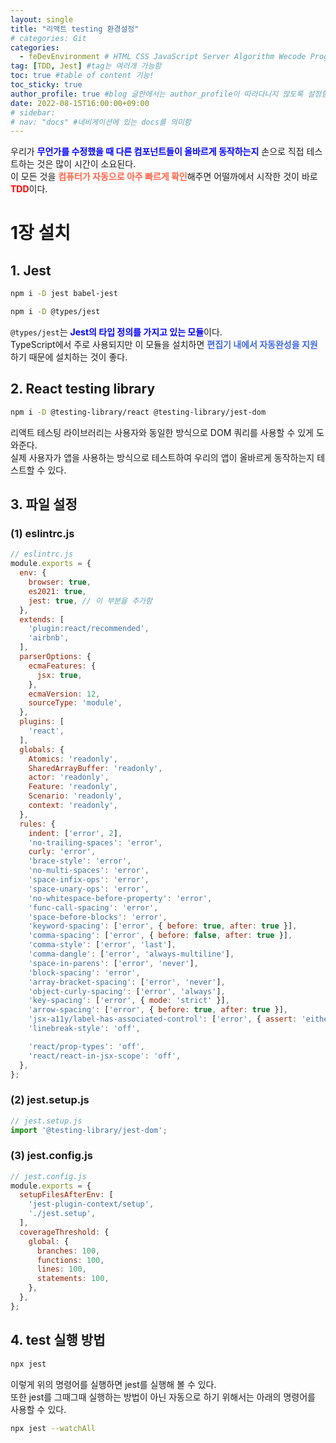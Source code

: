 ```yaml
---
layout: single
title: "리액트 testing 환경설정"
# categories: Git
categories:
  - feDevEnvironment # HTML CSS JavaScript Server Algorithm Wecode Programmers CS Github Blog
tag: [TDD, Jest] #tag는 여러개 가능함
toc: true #table of content 기능!
toc_sticky: true
author_profile: true #blog 글안에서는 author_profile이 따라다니지 않도록 설정함
date: 2022-08-15T16:00:00+09:00
# sidebar:
# nav: "docs" #네비게이션에 있는 docs를 의미함
---
```

<style>
.red {
  color: red;
  font-weight: bold;
}

.tomato {
  color: tomato;
  font-weight: bold;
}

.blue {
  color: blue;
  font-weight: bold;
}

.royalblue {
  color: royalblue;
  font-weight: bold;
}

.forestgreen {
  color: forestgreen;
  font-weight: bold;
}

.darkorange {
  color: darkorange;
  font-weight: bold;
}

</style>
우리가 <span class="blue">무언가를 수정했을 때 다른 컴포넌트들이 올바르게 동작하는지</span> 손으로 직접 테스트하는 것은 많이 시간이 소요된다.  
이 모든 것을 <span class="tomato">컴퓨터가 자동으로 아주 빠르게 확인</span>해주면 어떨까에서 시작한 것이 바로 <span class="red">TDD</span>이다.  

# 1장 설치
## 1. Jest
```bash
npm i -D jest babel-jest
```

```bash
npm i -D @types/jest
```

`@types/jest`는 <span class="blue">Jest의 타입 정의를 가지고 있는 모듈</span>이다.  
TypeScript에서 주로 사용되지만 이 모듈을 설치하면 <span class="royalblue">편집기 내에서 자동완성을 지원</span>하기 때문에 설치하는 것이 좋다.  

## 2. React testing library
```bash
npm i -D @testing-library/react @testing-library/jest-dom
```

리액트 테스팅 라이브러리는 사용자와 동일한 방식으로 DOM 쿼리를 사용할 수 있게 도와준다.  
실제 사용자가 앱을 사용하는 방식으로 테스트하여 우리의 앱이 올바르게 동작하는지 테스트할 수 있다.  

## 3. 파일 설정
### (1) eslintrc.js
```jsx
// eslintrc.js
module.exports = {
  env: {
    browser: true,
    es2021: true,
    jest: true, // 이 부분을 추가함
  },
  extends: [
    'plugin:react/recommended',
    'airbnb',
  ],
  parserOptions: {
    ecmaFeatures: {
      jsx: true,
    },
    ecmaVersion: 12,
    sourceType: 'module',
  },
  plugins: [
    'react',
  ],
  globals: {
    Atomics: 'readonly',
    SharedArrayBuffer: 'readonly',
    actor: 'readonly',
    Feature: 'readonly',
    Scenario: 'readonly',
    context: 'readonly',
  },
  rules: {
    indent: ['error', 2],
    'no-trailing-spaces': 'error',
    curly: 'error',
    'brace-style': 'error',
    'no-multi-spaces': 'error',
    'space-infix-ops': 'error',
    'space-unary-ops': 'error',
    'no-whitespace-before-property': 'error',
    'func-call-spacing': 'error',
    'space-before-blocks': 'error',
    'keyword-spacing': ['error', { before: true, after: true }],
    'comma-spacing': ['error', { before: false, after: true }],
    'comma-style': ['error', 'last'],
    'comma-dangle': ['error', 'always-multiline'],
    'space-in-parens': ['error', 'never'],
    'block-spacing': 'error',
    'array-bracket-spacing': ['error', 'never'],
    'object-curly-spacing': ['error', 'always'],
    'key-spacing': ['error', { mode: 'strict' }],
    'arrow-spacing': ['error', { before: true, after: true }],
    'jsx-a11y/label-has-associated-control': ['error', { assert: 'either' }],
    'linebreak-style': 'off',

    'react/prop-types': 'off',
    'react/react-in-jsx-scope': 'off',
  },
};
```

### (2) jest.setup.js
```jsx
// jest.setup.js
import '@testing-library/jest-dom';
```

### (3) jest.config.js
```jsx
// jest.config.js
module.exports = {
  setupFilesAfterEnv: [
    'jest-plugin-context/setup',
    './jest.setup',
  ],
  coverageThreshold: {
    global: {
      branches: 100,
      functions: 100,
      lines: 100,
      statements: 100,
    },
  },
};
```

## 4. test 실행 방법
```bash
npx jest
```

이렇게 위의 명령어를 실행하면 jest를 실행해 볼 수 있다.  
또한 jest를 그때그때 실행하는 방법이 아닌 자동으로 하기 위해서는 아래의 명령어를 사용할 수 있다.  

```bash
npx jest --watchAll
```

<!-- ⓵ ⓶ ⓷ ⓸ ⓹ ⓺ ⓻ ⓼ ⓽ ⓾ -->

<!-- ### 2. Link 넣기

```

유형 1: (설명어를 입력) : [gunhee's coding blog](https://gunhee-jeong.github.io/)
유형 2: (URL 자동연결) : <https://gunhee-jeong.github.io/>
유형 3: (동일 파일 내 '문단으로 이동') : [1. Header로 이동](###-1-header)

```

유형 1: (설명어를 입력) : [gunhee's coding blog](https://gunhee-jeong.github.io/)
유형 2: (URL 자동연결) : <https://gunhee-jeong.github.io/>
유형 3: (동일 파일 내 '문단으로 이동') : [1. Header로 이동](#1-header)
유형 3의 방법

1. 특수문자를 제거
2. 스페이스는 -로 바꾸고
3. 대문자는 소문자로!
   그래서 ### 1. Header -> #1-header

## Link: [google][https://www.google.com/]

### 3. 수평선

```

---

```

---

### 4. 라인 바꾸기

```

스페이스바를 2번 눌러주면 다음칸으로
이동할 수 있어요!

```

---

스페이스바를 2번 눌러주면
다음칸으로 이동할 수 있어요!

### 5. list 만들기

```

1. 1번
2. 2번
3. 3번

- 순서없는 list
  - 순서없는 list
    - 순서없는 list

```

1. 1번
2. 2번
3. 3번

- 순서없는 list
  - 순서없는 list
    - 순서없는 list

---

### 6. font 관련

```

**진하게** -> 볼드
_기울여서_ -> 이탤릭체
~~취소선~~ -> 취소선

<ul>밑줄넣기</ul> -> 밑줄
<span style="color:red">빨간 글씨</span> -> 글자색
이것이 `인라인` 입니다 -> 인라인 코드
```

**진하게** -> 볼드
_기울여서_ -> 이탤릭체
~~취소선~~ -> 취소선
<u>밑줄넣기</u> -> 밑줄
<span style="color:red">빨간 글씨</span>
이것이 `인라인` 입니다 -> 인라인 코드

---

### 7. 인용구문

```
> coding
>
> > JavaScript
> >
> > > 내가 프짱!
```

> coding
>
> > JavaScript
> >
> > > 내가 프짱!

---

### 8. 이미지 삽입

```
유형1: ('사이즈를 조절' -> HTML 태그 사용) : <img src="https://gunhee-jeong.github.io/assets/images/blogLogo.png" width="300" height="200">
유형2: (이미지 삽입 후 -> 링크 걸기)
[![이미지](https://gunhee-jeong.github.io/assets/images/blogLogo/blogLogo.png)](https://gunhee-jeong.github.io/)
```

유형1: ('사이즈를 조절' -> HTML 태그 사용) : <img src="https://gunhee-jeong.github.io/assets/images/blogLogo.png" width="300" height="200">
유형2: (이미지 삽입 후 -> 링크 걸기)
[![이미지](https://gunhee-jeong.github.io/assets/images/blogLogo.png)](https://gunhee-jeong.github.io/)

### 9. 표 만들기

```
||국어|영어|
| :--- | ---: | :--: |
|건희 | 100점 | 100점
|철수 | 100점 | 100점
```

|      |  국어 | 영어  |
| :--- | ----: | :---: |
| 건희 | 100점 | 100점 |
| 철수 | 100점 | 100점 |

> - header를 넣고 싶은 경우 ---을 사용하고 :을 이용하여 정렬에 사용함!

### 10. 토글 만들기

```
<details>
<summary>여기를 누르세요</summary>
<div markdown="1">
숨겨진 내용
</div>
</details>
```

<details>
<summary>여기를 누르세요</summary>
<div markdown="1">
숨겨진 내용
</div>
</details> -->
